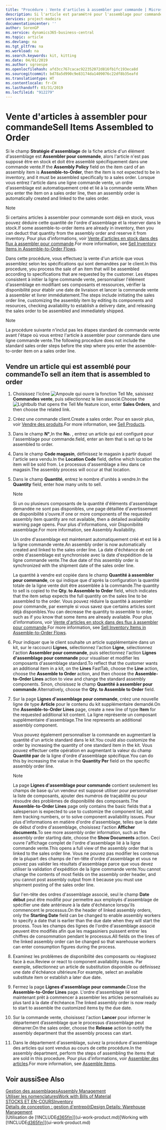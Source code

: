 ```yaml
---
title: "Procédure : Vente d'articles à assembler pour commande | Microsoft Docs"
description: Si l'article est paramétré pour l'assemblage pour commande, alors l'article ne devrait pas être en stock, et doit être assemblé spécifiquement à une commande vente. Lorsque vous entrez l'article dans une ligne commande vente, un ordre d'assemblage est automatiquement créé et lié à la commande vente.
services: project-madeira
documentationcenter: ''
author: SorenGP
ms.service: dynamics365-business-central
ms.topic: article
ms.devlang: na
ms.tgt_pltfrm: na
ms.workload: na
ms.search.keywords: kit, kitting
ms.date: 04/01/2019
ms.author: sgroespe
ms.openlocfilehash: afd3cc767cacac922352072d816fb1fc193eca8d
ms.sourcegitcommit: bd78a5d990c9e83174da1409076c22df8b35eafd
ms.translationtype: HT
ms.contentlocale: fr-CH
ms.lasthandoff: 03/31/2019
ms.locfileid: "912279"
---
```

# <a name="sell-items-assembled-to-order"></a><span data-ttu-id="71844-104">Vente d'articles à assembler pour commande</span><span class="sxs-lookup"><span data-stu-id="71844-104">Sell Items Assembled to Order</span></span>
<span data-ttu-id="71844-105">Si le champ **Stratégie d'assemblage** de la fiche article d'un élément d'assemblage est **Assembler pour commande**, alors l'article n'est pas supposé être en stock et doit être assemblé spécifiquement dans une commande vente.</span><span class="sxs-lookup"><span data-stu-id="71844-105">If the **Assembly Policy** field on the item card of an assembly item is **Assemble-to-Order**, then the item is not expected to be in inventory, and it must be assembled specifically to a sales order.</span></span> <span data-ttu-id="71844-106">Lorsque vous entrez l'article dans une ligne commande vente, un ordre d'assemblage est automatiquement créé et lié à la commande vente.</span><span class="sxs-lookup"><span data-stu-id="71844-106">When you enter the item on a sales order line, then an assembly order is automatically created and linked to the sales order.</span></span>  

> [!NOTE]  
>  <span data-ttu-id="71844-107">Si certains articles à assembler pour commande sont déjà en stock, vous pouvez déduire cette quantité de l'ordre d'assemblage et la réserver dans le stock.</span><span class="sxs-lookup"><span data-stu-id="71844-107">If some assemble-to-order items are already in inventory, then you can deduct that quantity from the assembly order and reserve it from inventory.</span></span> <span data-ttu-id="71844-108">Pour plus d’informations, voir [Vente d'articles en stock dans des flux à assembler pour commande](assembly-how-to-sell-assemble-to-order-items-and-inventory-items-together.md).</span><span class="sxs-lookup"><span data-stu-id="71844-108">For more information, see [Sell Inventory Items in Assemble-to-Order Flows](assembly-how-to-sell-assemble-to-order-items-and-inventory-items-together.md).</span></span>  

<span data-ttu-id="71844-109">Dans cette procédure, vous effectuez la vente d'un article que vous assemblez selon les spécifications qui sont demandées par le client.</span><span class="sxs-lookup"><span data-stu-id="71844-109">In this procedure, you process the sale of an item that will be assembled according to specifications that are requested by the customer.</span></span> <span data-ttu-id="71844-110">Les étapes consistent à initier la ligne commande vente, personnaliser l'élément d'assemblage en modifiant ses composants et ressources, vérifier la disponibilité pour établir une date de livraison et lancer la commande vente à assembler et livrer immédiatement.</span><span class="sxs-lookup"><span data-stu-id="71844-110">The steps include initiating the sales order line, customizing the assembly item by editing its components and resources, checking availability to establish a delivery date, and releasing the sales order to be assembled and immediately shipped.</span></span>  

> [!NOTE]  
>  <span data-ttu-id="71844-111">La procédure suivante n'inclut pas les étapes standard de commande vente avant l'étape où vous entrez l'article à assembler pour commande dans une ligne commande vente.</span><span class="sxs-lookup"><span data-stu-id="71844-111">The following procedure does not include the standard sales order steps before the step where you enter the assemble-to-order item on a sales order line.</span></span>  

## <a name="to-sell-an-item-that-is-assembled-to-order"></a><span data-ttu-id="71844-112">Vendre un article qui est assemblé pour commande</span><span class="sxs-lookup"><span data-stu-id="71844-112">To sell an item that is assembled to order</span></span>  
1.  <span data-ttu-id="71844-113">Choisissez l'icône ![Ampoule qui ouvre la fonction Tell Me](media/ui-search/search_small.png "Dites-moi ce que vous voulez faire"), saisissez **Commandes vente**, puis sélectionnez le lien associé.</span><span class="sxs-lookup"><span data-stu-id="71844-113">Choose the ![Lightbulb that opens the Tell Me feature](media/ui-search/search_small.png "Tell me what you want to do") icon, enter **Sales Orders**, and then choose the related link.</span></span>  
2.  <span data-ttu-id="71844-114">Créez une commande client.</span><span class="sxs-lookup"><span data-stu-id="71844-114">Create a sales order.</span></span> <span data-ttu-id="71844-115">Pour en savoir plus, voir [Vendre des produits](sales-how-sell-products.md).</span><span class="sxs-lookup"><span data-stu-id="71844-115">For more information, see [Sell Products](sales-how-sell-products.md).</span></span>  
3.  <span data-ttu-id="71844-116">Dans le champ **N°**,</span><span class="sxs-lookup"><span data-stu-id="71844-116">In the **No.**</span></span> <span data-ttu-id="71844-117">, entrez un article qui est configuré pour l'assemblage pour commande.</span><span class="sxs-lookup"><span data-stu-id="71844-117">field, enter an item that is set up to be assembled to order.</span></span>  
4.  <span data-ttu-id="71844-118">Dans le champ **Code magasin**, définissez le magasin à partir duquel l'article sera vendu.</span><span class="sxs-lookup"><span data-stu-id="71844-118">In the **Location Code** field, define which location the item will be sold from.</span></span> <span data-ttu-id="71844-119">Le processus d'assemblage a lieu dans ce magasin.</span><span class="sxs-lookup"><span data-stu-id="71844-119">The assembly process will occur at that location.</span></span>  
5.  <span data-ttu-id="71844-120">Dans le champ **Quantité**, entrez le nombre d'unités à vendre.</span><span class="sxs-lookup"><span data-stu-id="71844-120">In the **Quantity** field, enter how many units to sell.</span></span>  

    > [!NOTE]  
    >  <span data-ttu-id="71844-121">Si un ou plusieurs composants de la quantité d'éléments d'assemblage demandée ne sont pas disponibles, une page détaillée d'avertissement de disponibilité s'ouvre.</span><span class="sxs-lookup"><span data-stu-id="71844-121">If one or more components of the requested assembly item quantity are not available, then a detailed availability warning page opens.</span></span> <span data-ttu-id="71844-122">Pour plus d'informations, voir Disponibilité assemblage.</span><span class="sxs-lookup"><span data-stu-id="71844-122">For more information, see Assembly Availability.</span></span>  

    <span data-ttu-id="71844-123">Un ordre d'assemblage est maintenant automatiquement créé et est lié à la ligne commande vente.</span><span class="sxs-lookup"><span data-stu-id="71844-123">An assembly order is now automatically created and linked to the sales order line.</span></span> <span data-ttu-id="71844-124">La date d'échéance de cet ordre d'assemblage est synchronisée avec la date d'expédition de la ligne commande vente.</span><span class="sxs-lookup"><span data-stu-id="71844-124">The due date of this assembly order is synchronized with the shipment date of the sales order line.</span></span>  

    <span data-ttu-id="71844-125">La quantité à vendre est copiée dans le champ **Quantité à assembler pour commande**, ce qui indique que d'après la configuration la quantité totale de la ligne vente doit être assemblée à la commande.</span><span class="sxs-lookup"><span data-stu-id="71844-125">The quantity to sell is copied to the **Qty. to Assemble to Order** field, which indicates that the item setup expects the full quantity on the sales line to be assembled to the order.</span></span> <span data-ttu-id="71844-126">Vous pouvez réduire la quantité à assembler pour commande, par exemple si vous savez que certains articles sont déjà disponibles.</span><span class="sxs-lookup"><span data-stu-id="71844-126">You can decrease the quantity to assemble to order, such as if you know that some items are already available.</span></span> <span data-ttu-id="71844-127">Pour plus d’informations, voir [Vente d'articles en stock dans des flux à assembler pour commande](assembly-how-to-sell-inventory-items-in-assemble-to-order-flows.md).</span><span class="sxs-lookup"><span data-stu-id="71844-127">For more information, see [Sell Inventory Items in Assemble-to-Order Flows](assembly-how-to-sell-inventory-items-in-assemble-to-order-flows.md).</span></span>  

6.  <span data-ttu-id="71844-128">Pour indiquer que le client souhaite un article supplémentaire dans un kit, sur le raccourci **Lignes**, sélectionnez l'action **Ligne**, sélectionnez l'action **Assembler pour commande**, puis sélectionnez l'action **Lignes d'assemblage pour commande** pour visualiser et modifier les composants d'assemblage standard.</span><span class="sxs-lookup"><span data-stu-id="71844-128">To reflect that the customer wants an additional item in a kit, on the **Lines** FastTab, choose the **Line** action, choose the **Assemble to Order** action, and then choose the **Assemble-to-Order Lines** action to view and change the standard assembly components.</span></span> <span data-ttu-id="71844-129">Sinon, choisissez le champ **Quantité à assembler pour commande**.</span><span class="sxs-lookup"><span data-stu-id="71844-129">Alternatively, choose the **Qty. to Assemble to Order** field.</span></span>  
7.  <span data-ttu-id="71844-130">Sur la page **Lignes d'assemblage pour commande**, créez une nouvelle ligne de type **Article** pour le contenu du kit supplémentaire demandé.</span><span class="sxs-lookup"><span data-stu-id="71844-130">On the **Assemble-to-Order Lines** page, create a new line of type **Item** for the requested additional kit content.</span></span> <span data-ttu-id="71844-131">La ligne représente un composant supplémentaire d'assemblage.</span><span class="sxs-lookup"><span data-stu-id="71844-131">The line represents an additional assembly component.</span></span>  

    <span data-ttu-id="71844-132">Vous pouvez également personnaliser la commande en augmentant la quantité d'un article standard dans le kit.</span><span class="sxs-lookup"><span data-stu-id="71844-132">You could also customize the order by increasing the quantity of one standard item in the kit.</span></span> <span data-ttu-id="71844-133">Vous pouvez effectuer cette opération en augmentant la valeur du champ **Quantité par** de la ligne d'ordre d'assemblage spécifique.</span><span class="sxs-lookup"><span data-stu-id="71844-133">You can do this by increasing the value in the **Quantity Per** field on the specific assembly order line.</span></span>  

    > [!NOTE]  
    >  <span data-ttu-id="71844-134">La page **Lignes d'assemblage pour commande** contient seulement les champs de base qu'un vendeur est supposé utiliser pour personnaliser la liste de composants, ajouter des numéros de traçabilité ou pour résoudre des problèmes de disponibilité des composants.</span><span class="sxs-lookup"><span data-stu-id="71844-134">The **Assemble-to-Order Lines** page only contains the basic fields that a salesperson is expected to use to customize the component list, add item tracking numbers, or to solve component availability issues.</span></span> <span data-ttu-id="71844-135">Pour plus d'informations en matière d'ordre d'assemblage, telles que la date de début d'ordre d'assemblage, choisissez l'action **Afficher documents**.</span><span class="sxs-lookup"><span data-stu-id="71844-135">To see more assembly order information, such as the assembly order starting date, choose the **Show Documents** action.</span></span> <span data-ttu-id="71844-136">Ceci ouvre l'affichage complet de l'ordre d'assemblage lié à la ligne commande vente.</span><span class="sxs-lookup"><span data-stu-id="71844-136">This opens a full view of the assembly order that is linked to the sales order line.</span></span> <span data-ttu-id="71844-137">Vous ne pouvez pas modifier les contenus de la plupart des champs de l'en-tête d'ordre d'assemblage et vous ne pouvez pas valider les résultats d'assemblage parce que vous devez utiliser la validation d'expédition de la ligne commande vente.</span><span class="sxs-lookup"><span data-stu-id="71844-137">You cannot change the contents of most fields on the assembly order header, and you cannot post assembly output from it because you must use shipment posting of the sales order line.</span></span>  
    >   
    >  <span data-ttu-id="71844-138">Sur l'en-tête des ordres d'assemblage associé, seul le champ **Date début** peut être modifié pour permettre aux employés d'assemblage de spécifier une date antérieure à la date d'échéance lorsqu'ils commencent le processus.</span><span class="sxs-lookup"><span data-stu-id="71844-138">On the header of linked assembly orders, only the **Starting Date** field can be changed to enable assembly workers to specify a date that is earlier than the due date when they will start the process.</span></span> <span data-ttu-id="71844-139">Tous les champs des lignes de l'ordre d'assemblage associé peuvent être modifiés afin que les magasiniers puissent entrer les chiffres de consommation pendant le processus.</span><span class="sxs-lookup"><span data-stu-id="71844-139">All fields on the lines of the linked assembly order can be changed so that warehouse workers can enter consumption figures during the process.</span></span>  

8.  <span data-ttu-id="71844-140">Examinez les problèmes de disponibilité des composants ou réagissez face à eux.</span><span class="sxs-lookup"><span data-stu-id="71844-140">Review or react to component availability issues.</span></span> <span data-ttu-id="71844-141">Par exemple, sélectionnez un article de substitution disponible ou définissez une date d'échéance ultérieure.</span><span class="sxs-lookup"><span data-stu-id="71844-141">For example, select an available substitute item or establish a later due date.</span></span>  
9. <span data-ttu-id="71844-142">Fermez la page **Lignes d'assemblage pour commande**.</span><span class="sxs-lookup"><span data-stu-id="71844-142">Close the **Assemble-to-Order Lines** page.</span></span> <span data-ttu-id="71844-143">L'ordre d'assemblage lié est maintenant prêt à commencer à assembler les articles personnalisés au plus tard à la date d'échéance.</span><span class="sxs-lookup"><span data-stu-id="71844-143">The linked assembly order is now ready to start to assemble the customized items by the due date.</span></span>  
10. <span data-ttu-id="71844-144">Sur la commande vente, choisissez l'action **Lancer** pour informer le département d’assemblage que le processus d’assemblage peut démarrer.</span><span class="sxs-lookup"><span data-stu-id="71844-144">On the sales order, choose the **Release** action to notify the assembly department that the assembly process can start.</span></span>  
11. <span data-ttu-id="71844-145">Dans le département d'assemblage, suivez la procédure d'assemblage des articles qui sont vendus au cours de cette procédure.</span><span class="sxs-lookup"><span data-stu-id="71844-145">In the assembly department, perform the steps of assembling the items that are sold in this procedure.</span></span> <span data-ttu-id="71844-146">Pour plus d'informations, voir [Assembler des articles](assembly-how-to-assemble-items.md).</span><span class="sxs-lookup"><span data-stu-id="71844-146">For more information, see [Assemble Items](assembly-how-to-assemble-items.md).</span></span>  

## <a name="see-also"></a><span data-ttu-id="71844-147">Voir aussi</span><span class="sxs-lookup"><span data-stu-id="71844-147">See Also</span></span>  
[<span data-ttu-id="71844-148">Gestion des assemblages</span><span class="sxs-lookup"><span data-stu-id="71844-148">Assembly Management</span></span>](assembly-assemble-items.md)  
[<span data-ttu-id="71844-149">Utiliser les nomenclatures</span><span class="sxs-lookup"><span data-stu-id="71844-149">Work with Bills of Material</span></span>](inventory-how-work-BOMs.md)  
[<span data-ttu-id="71844-150">STOCKS ET EN-COURS</span><span class="sxs-lookup"><span data-stu-id="71844-150">Inventory</span></span>](inventory-manage-inventory.md)  
[<span data-ttu-id="71844-151">Détails de conception : gestion d'entrepôt</span><span class="sxs-lookup"><span data-stu-id="71844-151">Design Details: Warehouse Management</span></span>](design-details-warehouse-management.md)  
<span data-ttu-id="71844-152">[Utilisation de [!INCLUDE[d365fin](includes/d365fin_md.md)]](ui-work-product.md)</span><span class="sxs-lookup"><span data-stu-id="71844-152">[Working with [!INCLUDE[d365fin](includes/d365fin_md.md)]](ui-work-product.md)</span></span>
